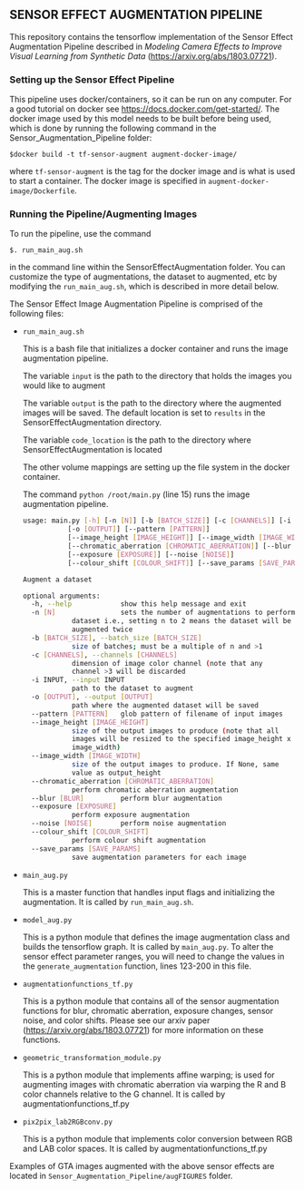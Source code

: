 ##
## SENSOR EFFECT AUGMENTATION PIPELINE 

This repository contains the tensorflow implementation of the Sensor Effect Augmentation Pipeline described in *Modeling Camera Effects to Improve Visual Learning from Synthetic Data* (https://arxiv.org/abs/1803.07721).

### Setting up the Sensor Effect Pipeline
This pipeline uses docker/containers, so it can be run on any computer. 
For a good tutorial on docker see https://docs.docker.com/get-started/.
The docker image used by this model needs to be built before being used, which is done by running the following 
command in the Sensor_Augmentation_Pipeline folder:

```$docker build -t tf-sensor-augment augment-docker-image/```

where ```tf-sensor-augment``` is the tag for the docker image and is what is used to start a container.
The docker image is specified in ```augment-docker-image/Dockerfile```.


### Running the Pipeline/Augmenting Images

To run the pipeline, use the command

```$. run_main_aug.sh```

in the command line within the SensorEffectAugmentation folder.
You can customize the type of augmentations, the dataset to augmented, etc by modifying the ```run_main_aug.sh```, which is described in more detail below.

The Sensor Effect Image Augmentation Pipeline is comprised of the following files:

* ```run_main_aug.sh```

   This is a bash file that initializes a docker container and runs the image augmentation pipeline.

   The variable ```input``` is the path to the directory that holds the images you would like to augment
   
   The variable ```output``` is the path to the directory where the augmented images will be saved. The default location is set to ```results``` in the SensorEffectAugmentation directory.
   
   The variable ```code_location``` is the path to the directory where SensorEffectAugmentation is located

   The other volume mappings are setting up the file system in the docker container. 
   
   The command ```python /root/main.py``` (line 15) runs the image augmentation pipeline. 
	```bash
	usage: main.py [-h] [-n [N]] [-b [BATCH_SIZE]] [-c [CHANNELS]] [-i INPUT]
		       [-o [OUTPUT]] [--pattern [PATTERN]]
		       [--image_height [IMAGE_HEIGHT]] [--image_width [IMAGE_WIDTH]]
		       [--chromatic_aberration [CHROMATIC_ABERRATION]] [--blur [BLUR]]
		       [--exposure [EXPOSURE]] [--noise [NOISE]]
		       [--colour_shift [COLOUR_SHIFT]] [--save_params [SAVE_PARAMS]]

	Augment a dataset

	optional arguments:
	  -h, --help            show this help message and exit
	  -n [N]                sets the number of augmentations to perform on the
				dataset i.e., setting n to 2 means the dataset will be
				augmented twice
	  -b [BATCH_SIZE], --batch_size [BATCH_SIZE]
				size of batches; must be a multiple of n and >1
	  -c [CHANNELS], --channels [CHANNELS]
				dimension of image color channel (note that any
				channel >3 will be discarded
	  -i INPUT, --input INPUT
				path to the dataset to augment
	  -o [OUTPUT], --output [OUTPUT]
				path where the augmented dataset will be saved
	  --pattern [PATTERN]   glob pattern of filename of input images
	  --image_height [IMAGE_HEIGHT]
				size of the output images to produce (note that all
				images will be resized to the specified image_height x
				image_width)
	  --image_width [IMAGE_WIDTH]
				size of the output images to produce. If None, same
				value as output_height
	  --chromatic_aberration [CHROMATIC_ABERRATION]
				perform chromatic aberration augmentation
	  --blur [BLUR]         perform blur augmentation
	  --exposure [EXPOSURE]
				perform exposure augmentation
	  --noise [NOISE]       perform noise augmentation
	  --colour_shift [COLOUR_SHIFT]
				perform colour shift augmentation
	  --save_params [SAVE_PARAMS]
				save augmentation parameters for each image
	```
* ```main_aug.py```

	This is a master function that handles input flags and initializing the augmentation. It is called by ```run_main_aug.sh```.

* ```model_aug.py```

	This is a python module that defines the image augmentation class and builds the tensorflow graph. It is called by ```main_aug.py```. To alter the sensor effect parameter ranges, you will need to change the values in the ```generate_augmentation``` function, lines 123-200 in this file.

* ```augmentationfunctions_tf.py```

	This is a python module that contains all of the sensor augmentation functions for blur, chromatic aberration, exposure changes, sensor noise, and color shifts.
	Please see our arxiv paper (https://arxiv.org/abs/1803.07721) for more information on these functions.

* ```geometric_transformation_module.py```

	This is a python module that implements affine warping; is used for augmenting images with chromatic aberration via warping the R and B color channels relative to the G channel.
	It is called by augmentationfunctions_tf.py

* ```pix2pix_lab2RGBconv.py```

	This is a python module that implements color conversion between RGB and LAB color spaces. It is called by augmentationfunctions_tf.py

Examples of GTA images augmented with the above sensor effects are located in ```Sensor_Augmentation_Pipeline/augFIGURES``` folder.




